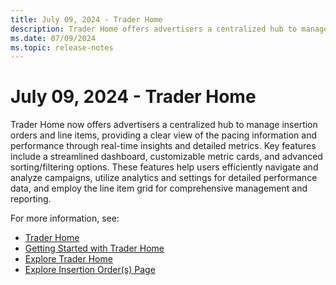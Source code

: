 ```yaml
---
title: July 09, 2024 - Trader Home
description: Trader Home offers advertisers a centralized hub to manage insertion orders and line items, providing a clear view of the pacing information and performance through real-time insights and detailed metrics.
ms.date: 07/09/2024
ms.topic: release-notes
---
```


# July 09, 2024 - Trader Home

Trader Home now offers advertisers a centralized hub to manage insertion orders and line items, providing a clear view of the pacing information and performance through real-time insights and detailed metrics. Key features include a streamlined dashboard, customizable metric cards, and advanced sorting/filtering options. These features help users efficiently navigate and analyze campaigns, utilize analytics and settings for detailed performance data, and employ the line item grid for comprehensive management and reporting.

For more information, see:

- [Trader Home](trader-home.md)
- [Getting Started with Trader Home](getting-started-with-trader-home.md)
- [Explore Trader Home](explore-trader-home.md)
- [Explore Insertion Order(s) Page](explore-insertion-orders-page.md)
